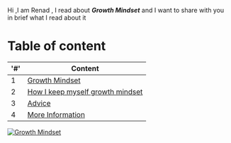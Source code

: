 Hi ,I am Renad , I read about ***Growth Mindset*** and I want to share with you in brief what I read about it 
# Table of content 

  |'#' |  Content |
  | ------------ | -------------|
  | 1  | [Growth Mindset](growthMindset.md)|
  | 2  | [How I keep myself growth mindset](howTo.md)|
  | 3  | [Advice](advice.md) |
  | 4  | [More Information](moreInfo.md)|
   
   
[![Growth Mindset](https://www.thegrowthcoach.com/atlanta/wp-content/uploads/2020/07/Growth-Mindset_1020.jpg)](https://www.thegrowthcoach.com/atlanta/wp-content/uploads/2020/07/)

